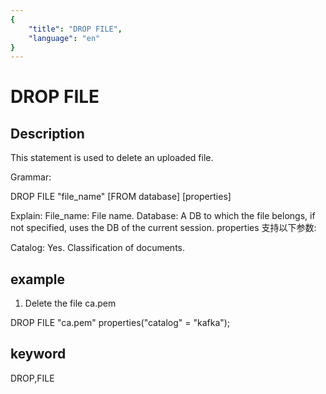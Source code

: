 ```yaml
---
{
    "title": "DROP FILE",
    "language": "en"
}
---
```


<!-- 
Licensed to the Apache Software Foundation (ASF) under one
or more contributor license agreements.  See the NOTICE file
distributed with this work for additional information
regarding copyright ownership.  The ASF licenses this file
to you under the Apache License, Version 2.0 (the
"License"); you may not use this file except in compliance
with the License.  You may obtain a copy of the License at

  http://www.apache.org/licenses/LICENSE-2.0

Unless required by applicable law or agreed to in writing,
software distributed under the License is distributed on an
"AS IS" BASIS, WITHOUT WARRANTIES OR CONDITIONS OF ANY
KIND, either express or implied.  See the License for the
specific language governing permissions and limitations
under the License.
-->

# DROP FILE

## Description

This statement is used to delete an uploaded file.

Grammar:

DROP FILE "file_name" [FROM database]
[properties]

Explain:
File_name: File name.
Database: A DB to which the file belongs, if not specified, uses the DB of the current session.
properties 支持以下参数:

Catalog: Yes. Classification of documents.

## example

1. Delete the file ca.pem

DROP FILE "ca.pem" properties("catalog" = "kafka");

## keyword

DROP,FILE
